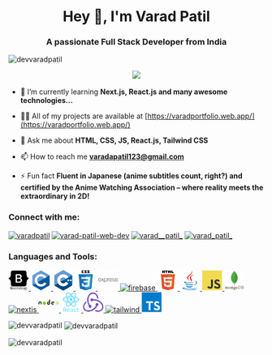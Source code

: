 <h1 align="center">Hey 👋, I'm Varad Patil</h1>
<h3 align="center">A passionate Full Stack Developer from India</h3>

<p align="left"> <img src="https://komarev.com/ghpvc/?username=devvaradpatil&label=Profile%20views&color=0e75b6&style=flat" alt="devvaradpatil" /> </p>
<p align="center"><img src="https://firebasestorage.googleapis.com/v0/b/devshowcase-bc64a.appspot.com/o/coding.gif?alt=media&token=442762df-4e52-4be8-a1f1-d05ee272b072"/> </p>

- 🌱 I’m currently learning **Next.js, React.js and many awesome technologies...**

- 👨‍💻 All of my projects are available at [https://varadportfolio.web.app/](https://varadportfolio.web.app/)

- 💬 Ask me about **HTML, CSS, JS, React.js, Tailwind CSS**

- 📫 How to reach me **varadapatil123@gmail.com**

- ⚡ Fun fact **Fluent in Japanese (anime subtitles count, right?) and certified by the Anime Watching Association – where reality meets the extraordinary in 2D!**

<h3 align="left">Connect with me:</h3>
<p align="left">
<a href="https://codepen.io/varadpatil" target="blank"><img align="center" src="https://raw.githubusercontent.com/rahuldkjain/github-profile-readme-generator/master/src/images/icons/Social/codepen.svg" alt="varadpatil" height="30" width="40" /></a>
<a href="https://linkedin.com/in/varad-patil-web-dev" target="blank"><img align="center" src="https://raw.githubusercontent.com/rahuldkjain/github-profile-readme-generator/master/src/images/icons/Social/linked-in-alt.svg" alt="varad-patil-web-dev" height="30" width="40" /></a>
<a href="https://instagram.com/varad__patil_" target="blank"><img align="center" src="https://raw.githubusercontent.com/rahuldkjain/github-profile-readme-generator/master/src/images/icons/Social/instagram.svg" alt="varad__patil_" height="30" width="40" /></a>
<a href="https://www.leetcode.com/varad_patil_" target="blank"><img align="center" src="https://raw.githubusercontent.com/rahuldkjain/github-profile-readme-generator/master/src/images/icons/Social/leet-code.svg" alt="varad_patil_" height="30" width="40" /></a>
</p>

<h3 align="left">Languages and Tools:</h3>
<p align="left"> <a href="https://getbootstrap.com" target="_blank" rel="noreferrer"> <img src="https://raw.githubusercontent.com/devicons/devicon/master/icons/bootstrap/bootstrap-plain-wordmark.svg" alt="bootstrap" width="40" height="40"/> </a> <a href="https://www.cprogramming.com/" target="_blank" rel="noreferrer"> <img src="https://raw.githubusercontent.com/devicons/devicon/master/icons/c/c-original.svg" alt="c" width="40" height="40"/> </a> <a href="https://www.w3schools.com/cpp/" target="_blank" rel="noreferrer"> <img src="https://raw.githubusercontent.com/devicons/devicon/master/icons/cplusplus/cplusplus-original.svg" alt="cplusplus" width="40" height="40"/> </a> <a href="https://www.w3schools.com/css/" target="_blank" rel="noreferrer"> <img src="https://raw.githubusercontent.com/devicons/devicon/master/icons/css3/css3-original-wordmark.svg" alt="css3" width="40" height="40"/> </a> <a href="https://expressjs.com" target="_blank" rel="noreferrer"> <img src="https://raw.githubusercontent.com/devicons/devicon/master/icons/express/express-original-wordmark.svg" alt="express" width="40" height="40"/> </a> <a href="https://firebase.google.com/" target="_blank" rel="noreferrer"> <img src="https://www.vectorlogo.zone/logos/firebase/firebase-icon.svg" alt="firebase" width="40" height="40"/> </a> <a href="https://www.w3.org/html/" target="_blank" rel="noreferrer"> <img src="https://raw.githubusercontent.com/devicons/devicon/master/icons/html5/html5-original-wordmark.svg" alt="html5" width="40" height="40"/> </a> <a href="https://www.java.com" target="_blank" rel="noreferrer"> <img src="https://raw.githubusercontent.com/devicons/devicon/master/icons/java/java-original.svg" alt="java" width="40" height="40"/> </a> <a href="https://developer.mozilla.org/en-US/docs/Web/JavaScript" target="_blank" rel="noreferrer"> <img src="https://raw.githubusercontent.com/devicons/devicon/master/icons/javascript/javascript-original.svg" alt="javascript" width="40" height="40"/> </a> <a href="https://www.mongodb.com/" target="_blank" rel="noreferrer"> <img src="https://raw.githubusercontent.com/devicons/devicon/master/icons/mongodb/mongodb-original-wordmark.svg" alt="mongodb" width="40" height="40"/> </a> <a href="https://nextjs.org/" target="_blank" rel="noreferrer"> <img src="https://cdn.worldvectorlogo.com/logos/nextjs-2.svg" alt="nextjs" width="40" height="40"/> </a> <a href="https://nodejs.org" target="_blank" rel="noreferrer"> <img src="https://raw.githubusercontent.com/devicons/devicon/master/icons/nodejs/nodejs-original-wordmark.svg" alt="nodejs" width="40" height="40"/> </a> <a href="https://reactjs.org/" target="_blank" rel="noreferrer"> <img src="https://raw.githubusercontent.com/devicons/devicon/master/icons/react/react-original-wordmark.svg" alt="react" width="40" height="40"/> </a> <a href="https://redux.js.org" target="_blank" rel="noreferrer"> <img src="https://raw.githubusercontent.com/devicons/devicon/master/icons/redux/redux-original.svg" alt="redux" width="40" height="40"/> </a> <a href="https://tailwindcss.com/" target="_blank" rel="noreferrer"> <img src="https://www.vectorlogo.zone/logos/tailwindcss/tailwindcss-icon.svg" alt="tailwind" width="40" height="40"/> </a> <a href="https://www.typescriptlang.org/" target="_blank" rel="noreferrer"> <img src="https://raw.githubusercontent.com/devicons/devicon/master/icons/typescript/typescript-original.svg" alt="typescript" width="40" height="40"/> </a> </p>

<p><img align="left" src="https://github-readme-stats.vercel.app/api/top-langs?username=devvaradpatil&show_icons=true&locale=en&layout=compact" alt="devvaradpatil" /></p>

<p>&nbsp;<img align="center" src="https://github-readme-stats.vercel.app/api?username=devvaradpatil&show_icons=true&locale=en" alt="devvaradpatil" /></p>

<p><img align="center" src="https://github-readme-streak-stats.herokuapp.com/?user=devvaradpatil&" alt="devvaradpatil" /></p>

